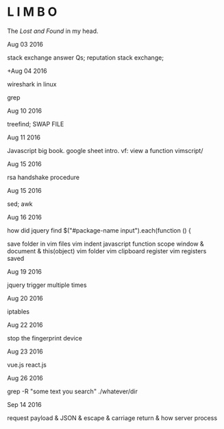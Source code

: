 # L I M B O
The *Lost and Found* in my head.

Aug 03 2016 

stack exchange answer Qs;   reputation stack exchange;

+Aug 04 2016

wireshark in linux 

grep

Aug 10 2016

treefind; SWAP FILE

Aug 11 2016

Javascript big book. google sheet intro.
vf: view a function vimscript/

Aug 15 2016

rsa handshake procedure

Aug 15 2016

sed; awk

Aug 16 2016

how did jquery find     $("#package-name input").each(function () {

save folder in vim files 
vim indent
javascript function scope window & document & this(object)
vim folder
vim clipboard register
vim registers saved

Aug 19 2016

jquery trigger multiple times

Aug 20 2016

iptables

Aug 22 2016

stop the fingerprint device

Aug 23 2016

vue.js react.js

Aug 26 2016

grep -R "some text you search" ./whatever/dir

Sep 14 2016

request payload & JSON & escape & carriage return & how server process

